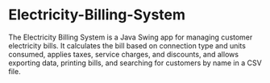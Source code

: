 # Electricity-Billing-System
The Electricity Billing System is a Java Swing app for managing customer electricity bills. It calculates the bill based on connection type and units consumed, applies taxes, service charges, and discounts, and allows exporting data, printing bills, and searching for customers by name in a CSV file.
